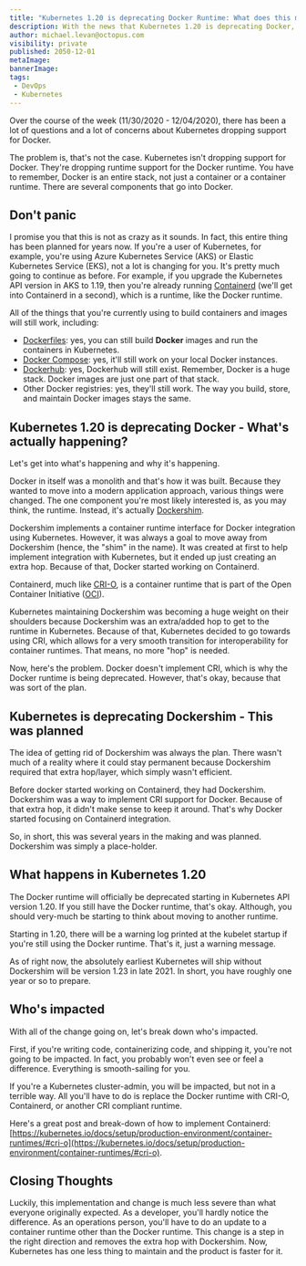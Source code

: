 ```yaml
---
title: "Kubernetes 1.20 is deprecating Docker Runtime: What does this mean?"
description: With the news that Kubernetes 1.20 is deprecating Docker, there has been a lot of panic. This blog post explains what's happening and what you can do to solve the problem.
author: michael.levan@octopus.com
visibility: private
published: 2050-12-01
metaImage:
bannerImage:
tags:
 - DevOps
 - Kubernetes
---
```


Over the course of the week (11/30/2020 - 12/04/2020), there has been a lot of questions and a lot of concerns about Kubernetes dropping support for Docker.

The problem is, that's not the case. Kubernetes isn't dropping support for Docker. They're dropping runtime support for the Docker runtime. You have to remember, Docker is an entire stack, not just a container or a container runtime. There are several components that go into Docker.

## Don't panic

I promise you that this is not as crazy as it sounds. In fact, this entire thing has been planned for years now. If you're a user of Kubernetes, for example, you're using Azure Kubernetes Service (AKS) or Elastic Kubernetes Service (EKS), not a lot is changing for you. It's pretty much going to continue as before. For example, if you upgrade the Kubernetes API version in AKS to 1.19, then you're already running [Containerd](https://containerd.io/) (we'll get into Containerd in a second), which is a runtime, like the Docker runtime.

All of the things that you're currently using to build containers and images will still work, including:

- [Dockerfiles](https://docs.docker.com/engine/reference/builder/): yes, you can still build **Docker** images and run the containers in Kubernetes.
- [Docker Compose](https://docs.docker.com/compose/): yes, it'll still work on your local Docker instances.
- [Dockerhub](https://hub.docker.com/): yes, Dockerhub will still exist. Remember, Docker is a huge stack. Docker images are just one part of that stack.
- Other Docker registries: yes, they'll still work. The way you build, store, and maintain Docker images stays the same.

## Kubernetes 1.20 is deprecating Docker - What's actually happening?

Let's get into what's happening and why it's happening.

Docker in itself was a monolith and that's how it was built. Because they wanted to move into a modern application approach, various things were changed. The one component you're most likely interested is, as you may think, the runtime. Instead, it's actually [Dockershim](https://godoc.org/k8s.io/kubernetes/pkg/kubelet/dockershim).

Dockershim implements a container runtime interface for Docker integration using Kubernetes. However, it was always a goal to move away from Dockershim (hence, the "shim" in the name). It was created at first to help implement integration with Kubernetes, but it ended up just creating an extra hop. Because of that, Docker started working on Containerd.

Containerd, much like [CRI-O](https://www.redhat.com/en/blog/introducing-cri-o-10#:~:text=CRI%2DO%3A%20A%20Lightweight%20Container%20Runtime%20for%20Kubernetes&text=The%20name%20derives%20from%20CRI,support%20any%20OCI%2Dconformant%20runtime.), is a container runtime that is part of the Open Container Initiative ([OCI](https://opencontainers.org/)). 

Kubernetes maintaining Dockershim was becoming a huge weight on their shoulders because Dockershim was an extra/added hop to get to the runtime in Kubernetes. Because of that, Kubernetes decided to go towards using CRI, which allows for a very smooth transition for interoperability for container runtimes. That means, no more "hop" is needed.

Now, here's the problem. Docker doesn't implement CRI, which is why the Docker runtime is being deprecated. However, that's okay, because that was sort of the plan.

## Kubernetes is deprecating Dockershim - This was planned

The idea of getting rid of Dockershim was always the plan. There wasn't much of a reality where it could stay permanent because Dockershim required that extra hop/layer, which simply wasn't efficient.

Before docker started working on Containerd, they had Dockershim. Dockershim was a way to implement CRI support for Docker. Because of that extra hop, it didn't make sense to keep it around. That's why Docker started focusing on Containerd integration.

So, in short, this was several years in the making and was planned. Dockershim was simply a place-holder.

## What happens in Kubernetes 1.20

The Docker runtime will officially be deprecated starting in Kubernetes API version 1.20. If you still have the Docker runtime, that's okay. Although, you should very-much be starting to think about moving to another runtime.

Starting in 1.20, there will be a warning log printed at the kubelet startup if you're still using the Docker runtime. That's it, just a warning message.

As of right now, the absolutely earliest Kubernetes will ship without Dockershim will be version 1.23 in late 2021. In short, you have roughly one year or so to prepare.

## Who's impacted

With all of the change going on, let's break down who's impacted.

First, if you're writing code, containerizing code, and shipping it, you're not going to be impacted. In fact, you probably won't even see or feel a difference. Everything is smooth-sailing for you.

If you're a Kubernetes cluster-admin, you will be impacted, but not in a terrible way. All you'll have to do is replace the Docker runtime with CRI-O, Containerd, or another CRI compliant runtime.

Here's a great post and break-down of how to implement Containerd: [https://kubernetes.io/docs/setup/production-environment/container-runtimes/#cri-o](https://kubernetes.io/docs/setup/production-environment/container-runtimes/#cri-o).

## Closing Thoughts

Luckily, this implementation and change is much less severe than what everyone originally expected. As a developer, you'll hardly notice the difference. As an operations person, you'll have to do an update to a container runtime other than the Docker runtime. This change is a step in the right direction and removes the extra hop with Dockershim. Now, Kubernetes has one less thing to maintain and the product is faster for it.
